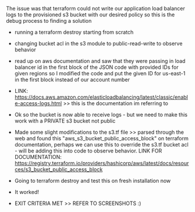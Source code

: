 The issue was that terraform could not write our application load balancer logs to the provisioned s3 bucket with our desired policy so this is the debug process to finding a solution

- running a terraform destroy starting from scratch

- changing bucket acl in the s3 module to public-read-write to observe behavior 

- read up on aws documentation and saw that they were passing in load balancer id in the first block of the JSON code with provided IDs for given regions so I modified the code and put the given ID for us-east-1 in the first block instead of our account number 

- LINK: https://docs.aws.amazon.com/elasticloadbalancing/latest/classic/enable-access-logs.html >> this is the documentation im referring to 

- Ok so the bucket is now able to receive logs - but we need to make this work with a PRIVATE s3 bucket not public 

- Made some slight modifications to the s3.tf file >> parsed through the web and found this "aws_s3_bucket_public_access_block" on terraform documentation, perhaps we can use this to override the s3.tf bucket acl - will be adding this into code to observe behavior. LINK FOR DOCUMENTATION: https://registry.terraform.io/providers/hashicorp/aws/latest/docs/resources/s3_bucket_public_access_block 

- Going to terraform destroy and test this on fresh installation now

- It worked!

- EXIT CRITERIA MET >> REFER TO SCREENSHOTS :)


